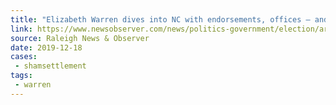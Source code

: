 ```yaml
---
title: "Elizabeth Warren dives into NC with endorsements, offices — and a Silent Sam tweet"
link: https://www.newsobserver.com/news/politics-government/election/article238504493.html
source: Raleigh News & Observer
date: 2019-12-18
cases:
 - shamsettlement
tags:
 - warren
---
```

